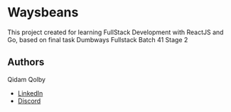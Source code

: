 # Waysbeans

This project created for learning FullStack Development with ReactJS and Go, based on final task Dumbways Fullstack Batch 41 Stage 2

## Authors

Qidam Qolby

- <a href ="https://www.linkedin.com/in/qidamqolby/">LinkedIn</a>
- <a href ="https://discordapp.com/users/398019777295155201">Discord</a>
